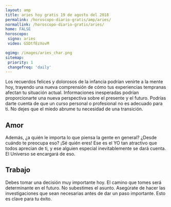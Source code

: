 ```yaml
---
layout: amp
title: aries hoy gratis 19 de agosto del 2018 
permalink: /horoscopo-diario-gratis/amp/aries/
normallink: /horoscopo-diario-gratis/aries/
home: FALSE
horoscopo:
 signo: aries
 video: G5DtfEzXovM

ogimg: /images/aries_char.png
sitemap:
 priority: 1
 changefreq: 'daily'
---
```



Los recuerdos felices y dolorosos de la infancia podrían venirte a la mente hoy, trayendo una nueva comprensión de cómo tus experiencias tempranas afectan tu situación actual. Informaciones inesperadas podrían proporcionarte una nueva perspectiva sobre el presente y el futuro. Podrías darte cuenta de que un curso personal o profesional no es adecuado para ti. No dejes que el miedo abrume tu necesidad de una transición.

## Amor

Además, ¿a quién le importa lo que piensa la gente en general? ¿Desde cuándo te preocupa eso? ¡Sé quién eres! Ese es el YO tan atractivo que todos aprecian de ti, y ese alguien especial inevitablemente se dará cuenta. El Universo se encargará de eso.

## Trabajo

Debes tomar una decisión muy importante hoy. El camino que tomes será determinante en el futuro. No subestimes el asunto. Asegúrate de hacer las investigaciones que sean necesarias antes de dar un paso importante. Esto es clave para tu éxito.